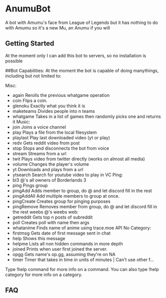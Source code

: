 # AnumuBot
A bot with Amumu's face from League of Legends but it has nothing to do with Amumu so it's a new Mu, an Anumu if you will

## Getting Started

At the moment only I can add this bot to servers, so no installation is possible

##Bot Capabilities:
At the moment the bot is capable of doing manythings, including but not limited to:

Misc:
-  again      Rerolls the previous whatgame operation
-  coin       Flips a coin.
-  glenoku    Exactly what you think it is
-  maketeams  Divides people into n teams
-  whatgame   Takes in a list of games then randomly picks one and returns it
Music:
-  join       Joins a voice channel
-  play       Plays a file from the local filesystem
-  playlast   Play last downloaded video (yt or play)
-  redv       Gets reddit video from post
-  stop       Stops and disconnects the bot from voice
-  stream     Streams from a url
-  twit       Plays video from twitter directly (works on almost all media)
-  volume     Changes the player's volume
-  yt         Downloads and plays from a url 
-  ytsearch   Search for youtube video to play in VC
Ping:
-  bl3        @'s all owners of Borderlands 3
-  ping       Pings group
-  pingAdd    Adds member to group, do @ and let discord fill in the rest
-  pingAddAll Add multiple members to group at once.
-  pingCreate Creates group for pinging purposes
-  pingRemove Removes member from group, do @ and let discord fill in the rest
  weebs      @'s weebs
web:
-  getreddit  Gets top n posts of subreddit
-  poll       Creates poll with name then args
-  whatanime  Finds name of anime using trace.moe API
​No Category:
-  firstmsg   Gets date of first message sent in chat
-  help       Shows this message
-  helpme     Lists all non hidden commands in more depth
-  joined     Prints when user first joined the server.
-  opgg       Gets name's op.gg, assuming they're on NA
-  timer      Timer that takes in time in units of minutes | Can't use other f...

Type !help command for more info on a command.
You can also type !help category for more info on a category.



## FAQ

